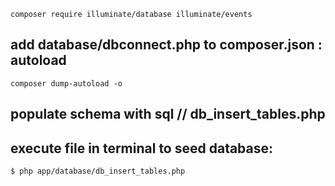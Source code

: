 ```
composer require illuminate/database illuminate/events
```
## add database/dbconnect.php to composer.json : autoload
```
composer dump-autoload -o
```
## populate schema with sql // db_insert_tables.php
## execute file in terminal to seed database:
```
$ php app/database/db_insert_tables.php
```
